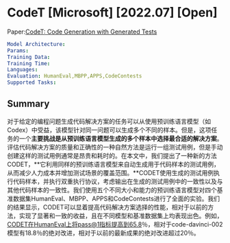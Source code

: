 # CodeT [Microsoft] [2022.07] [Open]

Paper:[CodeT: Code Generation with Generated Tests](https://arxiv.org/abs/2207.10397)

```yaml
Model Architecture: 
Params:
Training Data:
Training Time:
Languages:
Evaluation: HumanEval,MBPP,APPS,CodeContests
Supported Tasks:
```



## Summary

对于给定的编程问题生成代码解决方案的任务可以从使用预训练语言模型（如Codex）中受益，该模型针对同一问题可以生成多个不同的样本。但是，这项任务的一个**主要挑战是从预训练语言模型生成的多个样本中选择最合适的解决方案**。评估代码解决方案的质量和正确性的一种自然方法是运行一组测试用例，但是手动创建这样的测试用例通常是昂贵和耗时的。在本文中，我们提出了一种新的方法CODET，**它利用同样的预训练语言模型来自动生成用于代码样本的测试用例，从而减少人力成本并增加测试场景的覆盖范围。**CODET使用生成的测试用例执行代码样本，并执行双重执行协议，考虑输出在生成的测试用例中的一致性以及与其他代码样本的一致性。我们使用五个不同大小和能力的预训练语言模型对四个基准数据集HumanEval、MBPP、APPS和CodeContests进行了全面的实验。我们的结果显示，CODET可以显着提高代码解决方案选择的性能，相对于以前的方法，实现了显著和一致的收益，且在不同模型和基准数据集上均表现出色。例如，CODET在HumanEval上将pass@1指标提高到65.8％，相对于code-davinci-002模型有18.8％的绝对改进，相对于以前的最新成果的绝对改进超过20％。
